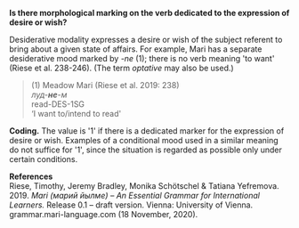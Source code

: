 **Is there morphological marking on the verb dedicated to the expression of desire or wish?**

Desiderative modality expresses a desire or wish of the subject referent to bring about a given state of affairs. For example, Mari has a separate desiderative mood marked by *-ne* (1); there is no verb meaning 'to want' (Riese et al. 238-246). (The term *optative* may also be used.)

>(1) Meadow Mari (Riese et al. 2019: 238)<br/>
>*луд-**не**-м*<br/>
>read-DES-1SG<br/>
>‘I want to/intend to read'

**Coding.** The value is '1' if there is a dedicated marker for the expression of desire or wish. Examples of a conditional mood used in a similar meaning do not suffice for '1', since the situation is regarded as possible only under certain conditions.

**References**<br/>
Riese, Timothy, Jeremy Bradley, Monika Schötschel & Tatiana Yefremova. 2019. *Mari (марий йылме) – An Essential Grammar for International Learners.* Release 0.1 – draft version. Vienna: University of Vienna. grammar.mari-language.com (18 November, 2020).
